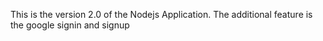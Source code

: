 This is the version 2.0 of the Nodejs Application. The additional feature is the google signin and signup